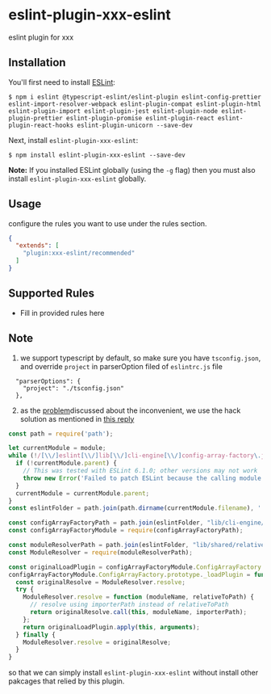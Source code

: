 # eslint-plugin-xxx-eslint

eslint plugin for xxx

## Installation

You'll first need to install [ESLint](http://eslint.org):

```
$ npm i eslint @typescript-eslint/eslint-plugin eslint-config-prettier eslint-import-resolver-webpack eslint-plugin-compat eslint-plugin-html eslint-plugin-import eslint-plugin-jest eslint-plugin-node eslint-plugin-prettier eslint-plugin-promise eslint-plugin-react eslint-plugin-react-hooks eslint-plugin-unicorn --save-dev

```

Next, install `eslint-plugin-xxx-eslint`:

```
$ npm install eslint-plugin-xxx-eslint --save-dev
```

**Note:** If you installed ESLint globally (using the `-g` flag) then you must also install `eslint-plugin-xxx-eslint` globally.

## Usage

configure the rules you want to use under the rules section.

```json
{
  "extends": [
    "plugin:xxx-eslint/recommended"
  ]
}
```

## Supported Rules

* Fill in provided rules here


## Note
1. we support typescript by default, so make sure you have `tsconfig.json`, and override `project` in parserOption filed of `eslintrc.js` file
```
  "parserOptions": {
    "project": "./tsconfig.json"
  },
```
2. as the [problem](https://github.com/eslint/eslint/issues/3458)discussed about the inconvenient, we use the hack solution as mentioned in [this reply](https://github.com/eslint/eslint/issues/3458#issuecomment-516716165)

```javascript
const path = require('path');

let currentModule = module;
while (!/[\\/]eslint[\\/]lib[\\/]cli-engine[\\/]config-array-factory\.js/i.test(currentModule.filename)) {
  if (!currentModule.parent) {
    // This was tested with ESLint 6.1.0; other versions may not work
    throw new Error('Failed to patch ESLint because the calling module was not recognized');
  }
  currentModule = currentModule.parent;
}
const eslintFolder = path.join(path.dirname(currentModule.filename), '../..');

const configArrayFactoryPath = path.join(eslintFolder, "lib/cli-engine/config-array-factory");
const configArrayFactoryModule = require(configArrayFactoryPath);

const moduleResolverPath = path.join(eslintFolder, "lib/shared/relative-module-resolver");
const ModuleResolver = require(moduleResolverPath);

const originalLoadPlugin = configArrayFactoryModule.ConfigArrayFactory.prototype._loadPlugin;
configArrayFactoryModule.ConfigArrayFactory.prototype._loadPlugin = function(name, importerPath, importerName) {
  const originalResolve = ModuleResolver.resolve;
  try {
    ModuleResolver.resolve = function (moduleName, relativeToPath) {
      // resolve using importerPath instead of relativeToPath
      return originalResolve.call(this, moduleName, importerPath);
    };
    return originalLoadPlugin.apply(this, arguments);
  } finally {
    ModuleResolver.resolve = originalResolve;
  }
}
```
so that we can simply install `eslint-plugin-xxx-eslint` without install other pakcages that relied by this plugin.





